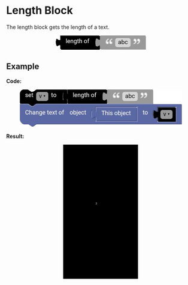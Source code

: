 # Length Block

The length block gets the length of a text.

<p align="center">
  <img src="../../../res/images/blocks/text/length/length.png" alt="length block">
</p>

## Example

**Code:**

<p align="center">
  <img src="../../../res/images/blocks/text/length/length_example.png" alt="length block">
</p>

**Result:**

<p align="center">
  <img src="../../../res/images/blocks/text/length/length_example_result.png" alt="length block" width='200vw'>
</p>